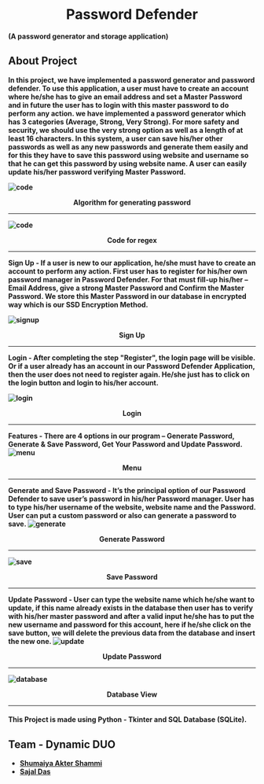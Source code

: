 <h1 align="center"><b>Password Defender</br></h1>
(A password generator and storage application)

## About Project
<p>
In this project, we have implemented a password generator and password defender. To use this application, a user must have to create an account where he/she has to give an email address and set a Master Password and in future the user has to login with this master password to do perform any action. we have implemented a password generator which has 3 categories (Average, Strong, Very Strong). For more safety and security, we should use the very strong option as well as a length of at least 16 characters. In this system, a user can save his/her other passwords as well as any new passwords and generate them easily and for this they have to save this password using website and username so that he can get this password by using website name. A user can easily update his/her password verifying Master Password.</p>

![code](Images_readme/code-generate-pass.png)
<p align="center">Algorithm for generating password</p>
<hr width="100%" color="blue">

![code](Images_readme/code-reg-mp-symbol.png)
<p align="center">Code for regex</p>
<hr width="100%" color="blue">

**Sign Up -** If a user is new to our application, he/she must have to create an account to perform any action. First user has to register for his/her own password manager in Password Defender. For that must fill-up his/her – Email Address, give a strong Master Password and Confirm the Master Password. We store this Master Password in our database in encrypted way which is our SSD Encryption Method.

![signup](Images_readme/reg-mp-12.png)
<p align="center">Sign Up</p>
<hr width="100%" color="blue">

**Login -** After completing the step "Register", the login page will be visible. Or if a user already has an account in our Password Defender Application, then the user does not need to register again. He/she just has to click on the login button and login to his/her account.

![login](Images_readme/login.png)
<p align="center">Login</p>
<hr width="100%" color="blue">

**Features -** There are 4 options in our program – Generate Password, Generate & Save Password, Get Your Password and Update Password.
![menu](Images_readme/options-menu.png)
<p align="center">Menu</p>
<hr width="100%" color="blue">

**Generate and Save Password -** It’s the principal option of our Password Defender to save user’s password in his/her Password manager. User has to type his/her username of the website, website name and the Password. User can put a custom password or also can generate a password to save.
![generate](Images_readme/generate-pass.png)
<p align="center">Generate Password</p>
<hr width="100%" color="blue">

![save](Images_readme/gensave.png)
<p align="center">Save Password</p>
<hr width="100%" color="blue">

**Update Password -** User can type the website name which he/she want to update, if this name already exists in the database then user has to verify with his/her master password and after a valid input he/she has to put the new username and password for this account, here if he/she click on the save button, we will delete the previous data from the database and insert the new one.
![update](Images_readme/update-pass.png)
<p align="center">Update Password</p>
<hr width="100%" color="blue">

![database](Images_readme/db-save.png)
<p align="center">Database View</p>
<hr width="100%" color="blue">


<!-- * A **Student** can view his/her result, courses, teachers, library information etc. 
And a student can change his/her personal information such as phone number address etc. 

![teacher](images/teacher-panel.png)
<p align="center">Teacher Panel</p> -->


#### This Project is made using Python - Tkinter and SQL Database (SQLite).


## Team - Dynamic DUO
  * [Shumaiya Akter Shammi](https://github.com/Shammi179)<br>
  * [Sajal Das](https://github.com/sajaldas19)  
